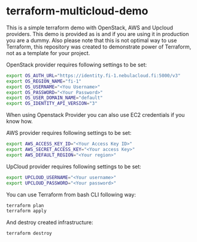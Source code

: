 # terraform-multicloud-demo
This is a simple terraform demo with OpenStack, AWS and Upcloud providers. This demo is provided as is and if you are using it in production you are a dummy. Also please note that this is not optimal way to use Terraform, this repository was created to demonstrate power of Terraform, not as a template for your project.

OpenStack provider requires following settings to be set:
```bash
export OS_AUTH_URL="https://identity.fi-1.nebulacloud.fi:5000/v3"
export OS_REGION_NAME="fi-1"
export OS_USERNAME="<You Username>"
export OS_PASSWORD="<Your Password>"
export OS_USER_DOMAIN_NAME="default"
export OS_IDENTITY_API_VERSION="3"
```
When using Openstack Provider you can also use EC2 credentials if you know how.

AWS provider requires following settings to be set:

```bash
export AWS_ACCESS_KEY_ID="<Your Access Key ID>"
export AWS_SECRET_ACCESS_KEY="<Your access Key>"
export AWS_DEFAULT_REGION="<Your region>"
```

UpCloud provider requires following settings to be set:
```bash
export UPCLOUD_USERNAME="<Your username>"
export UPCLOUD_PASSWORD="<Your password>"
```
You can use Terraform from bash CLI following way:

```bash
terraform plan
terraform apply
```
And destroy created infrastructure:

```bash
terraform destroy
```
